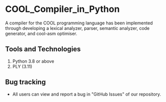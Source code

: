 # COOL_Compiler_in_Python
A compiler for the COOL programming language has been implemented through developing a lexical analyzer, parser, semantic analyzer, code generator, and cool-asm optimiser.

## Tools and Technologies

1. Python 3.8 or above
2. PLY (3.11)

## Bug tracking

* All users can view and report a bug in "GitHub Issues" of our repository.
